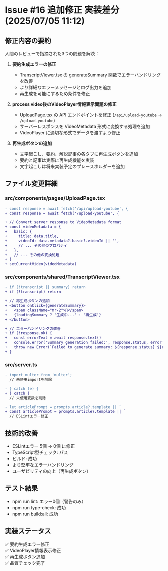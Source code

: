 # Issue #16 追加修正 実装差分 (2025/07/05 11:12)

## 修正内容の要約

人間のレビューで指摘された3つの問題を解決：

1. **要約生成エラーの修正**
   - TranscriptViewer.tsx の generateSummary 関数でエラーハンドリングを改善
   - より詳細なエラーメッセージとログ出力を追加
   - 再生成を可能にするため条件を修正

2. **process video後のVideoPlayer情報表示問題の修正**
   - UploadPage.tsx の API エンドポイントを修正 (`/api/upload-youtube` → `/upload-youtube`)
   - サーバーレスポンスを VideoMetadata 形式に変換する処理を追加
   - VideoPlayer に適切な形式でデータを渡すよう修正

3. **再生成ボタンの追加**
   - 文字起こし、要約、解説記事の各タブに再生成ボタンを追加
   - 要約と記事は実際に再生成機能を実装
   - 文字起こしは将来実装予定のプレースホルダーを追加

## ファイル変更詳細

### src/components/pages/UploadPage.tsx
```diff
- const response = await fetch('/api/upload-youtube', {
+ const response = await fetch('/upload-youtube', {

+ // Convert server response to VideoMetadata format
+ const videoMetadata = {
+   basic: {
+     title: data.title,
+     videoId: data.metadata?.basic?.videoId || '',
+     // ... その他のプロパティ
+   },
+   // ... その他の変換処理
+ }
+ setCurrentVideo(videoMetadata)
```

### src/components/shared/TranscriptViewer.tsx
```diff
- if (!transcript || summary) return
+ if (!transcript) return

+ // 再生成ボタンの追加
+ <button onClick={generateSummary}>
+   <span className="mr-2">🔄</span>
+   {loadingSummary ? '生成中...' : '再生成'}
+ </button>

+ // エラーハンドリングの改善
+ if (!response.ok) {
+   const errorText = await response.text()
+   console.error('Summary generation failed:', response.status, errorText)
+   throw new Error(`Failed to generate summary: ${response.status} ${response.statusText}`)
+ }
```

### src/server.ts
```diff
- import multer from 'multer';
  // 未使用importを削除

- } catch (e) {
+ } catch {
  // 未使用変数を削除

- let articlePrompt = prompts.article?.template || `
+ const articlePrompt = prompts.article?.template || `
  // ESLintエラー修正
```

## 技術的改善

- ESLintエラー 5個 → 0個 に修正
- TypeScript型チェック: パス
- ビルド: 成功
- より堅牢なエラーハンドリング
- ユーザビリティの向上（再生成ボタン）

## テスト結果

- npm run lint: エラー0個（警告のみ）
- npm run type-check: 成功
- npm run build:all: 成功

## 実装ステータス

✅ 要約生成エラー修正  
✅ VideoPlayer情報表示修正  
✅ 再生成ボタン追加  
✅ 品質チェック完了